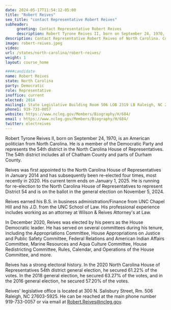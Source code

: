 ```yaml
---
date: 2024-05-17T11:54:12-05:00
title: "Robert Reives"
seo_title: "contact Representative Robert Reives"
subheader:
     greeting: Contact Representative Robert Reives
     description: Robert Tyrone Reives II, born on September 24, 1970, is an American politician from North Carolina. He is a member of the Democratic Party and represents the 54th district in the North Carolina House of Representatives.
description: Contact Representative Robert Reives of North Carolina. Contact information for Robert Reives includes email address, phone number, and mailing address.
image: robert-reives.jpeg
video:
url: /states/north-carolina/robert-reives/
weight: 1
layout: course_home

####candidate
name: Robert Reives
state: North Carolina
party: Democratic
role: Representative
inoffice: current
elected: 2014
mailing1: State Legislative Building Room 506 LOB 2319 LB Raleigh, NC 27601-1096
phone1: 919-733-0057
website: https://www.ncleg.gov/Members/Biography/H/684/
email : https://www.ncleg.gov/Members/Biography/H/684/
twitter: electreives
---
```

Robert Tyrone Reives II, born on September 24, 1970, is an American politician from North Carolina. He is a member of the Democratic Party and represents the 54th district in the North Carolina House of Representatives. The 54th district includes all of Chatham County and parts of Durham County.

Reives was first appointed to the North Carolina House of Representatives in January 2014 and has subsequently been re-elected four times, most recently in 2020. His current term ends on January 1, 2025. He is running for re-election to the North Carolina House of Representatives to represent District 54 and is on the ballot in the general election on November 5, 2024.

Reives earned his B.S. in business administration/Finance from UNC Chapel Hill and his J.D. from the UNC School of Law. His professional experience includes working as an attorney at Wilson & Reives Attorney's at Law. 

In December 2020, Reives was elected by his peers as the House Democratic leader. He has served on several committees during his tenure, including the Appropriations Committee, House Appropriations on Justice and Public Safety Committee, Federal Relations and American Indian Affairs Committee, Marine Resources and Aqua Culture Committee, House Redistricting Committee, Rules, Calendar, and Operations of the House Committee, and more.

Reives has a strong electoral history. In the 2020 North Carolina House of Representatives 54th district general election, he secured 61.22% of the votes. In the 2018 general election, he secured 63.27% of the votes, and in the 2016 general election, he secured 57.20% of the votes.

Reives' legislative office is located at 300 N. Salisbury Street, Rm. 506 Raleigh, NC 27603-5925. He can be reached at the main phone number 919-733-0057 or via email at Robert.Reives@ncleg.gov.

